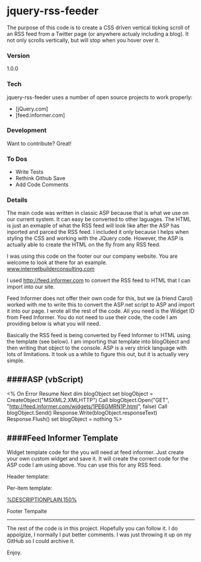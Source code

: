 # jquery-rss-feeder

The purpose of this code is to create a CSS driven vertical ticking scroll of an RSS feed from a Twitter page (or anywhere actualy including a blog). It not only scrolls vertically, but will stop when you hover over it.

### Version
1.0.0

### Tech

jquery-rss-feeder uses a number of open source projects to work properly:

  - [jQuery.com]
  - [feed.informer.com]

### Development

Want to contribute? Great!


### To Dos

  - Write Tests
  - Rethink Github Save
  - Add Code Comments
  
### Details

The main code was written in classic ASP because that is what we use on our current system. It can easy be converted to other laguages. The HTML is just an exmaple of what the RSS feed will look like after the ASP has inported and parced the RSS feed. I included it only because I helps when styling the CSS and working with the JQuery code. However, the ASP is actually able to create the HTML on the fly from any RSS feed.

I was using this code on the footer our our company website. You are welcome to look at there for an example.
www.internetbuilderconsulting.com

I used http://feed.informer.com to convert the RSS feed to HTML that I can import into our site. 

Feed Informer does not offer their own code for this, but we (a friend Carol) worked with me to write this to convert the ASP.net script to ASP and import it into our page. I wrote all the rest of the code. All you need is the Widget ID from Feed Informer. You do not need to use their code, the code I am providing below is what you will need.

Basically the RSS feed is being converted by Feed Informer to HTML using the template (see below). I am importing that template into blogObject and then writing that object to the console. ASP is a very strick language with lots of limitations. It took us a while to figure this out, but it is actually very simple.


####ASP (vbScript)
----------------------------------------------

<%
  On Error Resume Next
  dim blogObject
  set blogObject = CreateObject("MSXML2.XMLHTTP")
  Call blogObject.Open("GET", "http://feed.informer.com/widgets/1PE6GMRN1P.html", false)
  Call blogObject.Send()
  Response.Write(blogObject.responseText)
  Response.Flush()
  set blogObject = nothing
%>


####Feed Informer Template
----------------------------------------------

Widget template code for the you will need at feed informer. Just create your own custom widget and save it. It will create the correct code for the ASP code I am using above. You can use this for any RSS feed. 


Header template:
<div class="news-wrap">
<div class="twitter-news marquee">

Per-item template:
<div class="twitter-news-item marquee-item" onclick="window.open('%URL%');"><span></span>
  <div><a href="%URL%" title="%DESCRIPTIONPLAIN,150%" target="_blank">%DESCRIPTIONPLAIN,150%</a></div>
</div>

Footer Tempalte
</div>
</div>

----------------------------------------------


The rest of the code is in this project. Hopefully you can follow it. I do appolgize, I normally I put better comments. I was just throwing it up on my GitHub so I could archive it.

Enjoy.



